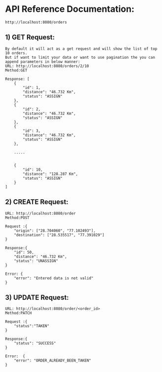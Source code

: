 # API Reference Documentation: 
    http://localhost:8080/orders

## 1) GET Request:
    By default it will act as a get request and will show the list of top 10 orders.
    But if want to limit your data or want to use pagination the you can append parameters in below manner:
    URL: http://localhost:8080/orders/2/10
    Method:GET

    Response: [
        {
            "id": 1,
            "distance": "46.732 Km",
            "status": "ASSIGN"
        },
        {
            "id": 2,
            "distance": "46.732 Km",
            "status": "ASSIGN"
        },
        {
            "id": 3,
            "distance": "46.732 Km",
            "status": "ASSIGN"
        },

        .....


        {
            "id": 10,
            "distance": "128.287 Km",
            "status": "ASSIGN"
        }
    ]

## 2) CREATE Request:
    URL: http://localhost:8080/order
    Method:POST

    Request :{
        "origin": ["28.704060", "77.102493"],
        "destination": ["28.535517", "77.391029"]
    }

    Response:{
        "id": 50,
        "distance": "46.732 Km",
        "status": "UNASSIGN"
    }

    Error: {
        "error": "Entered data is not valid"
    }


## 3) UPDATE Request:
    URL: http://localhost:8080/order/<order_id>
    Method:PATCH

    Request :{
        "status":"TAKEN"
    }

    Response:{
        "status": "SUCCESS"
    }

    Error:  {
        "error": "ORDER_ALREADY_BEEN_TAKEN"
    }

